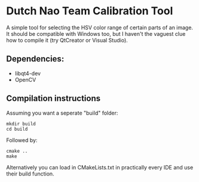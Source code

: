 # Dutch Nao Team Calibration Tool
A simple tool for selecting the HSV color range of certain parts of an image.
It should be compatible with Windows too, but I haven't the vaguest clue how to
compile it (try QtCreator or Visual Studio).

## Dependencies:

* libqt4-dev
* OpenCV

## Compilation instructions
Assuming you want a seperate "build" folder:

    mkdir build
    cd build

Followed by:

    cmake ..
    make

Alternatively you can load in CMakeLists.txt in practically every IDE and use
their build function.
